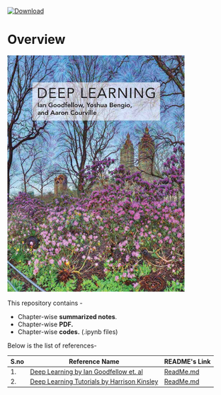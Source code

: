 [![Download](https://img.shields.io/badge/download-book-brightgreen.svg)](https://github.com/purvasingh96/Deep-learning-with-neural-networks/raw/master/Deep-Learning-Book.pdf)
# Overview

<img src="./deep-learning-book-goodfellow-cover.jpg" width="400" alt="Cover of the deep learning book by Goodfellow, Bengio and Courville" title="The Deep Learning Book - Goodfellow, I., Bengio, Y., and Courville, A. (2016)">

This repository contains -
* Chapter-wise **summarized notes**.
* Chapter-wise **PDF.**
* Chapter-wise **codes.** (.ipynb files)

Below is the list of references-

| S.no | Reference Name                               | README's Link |
|------|----------------------------------------------|---------------|
| 1.   | [Deep Learning by Ian Goodfellow et. al](http://faculty.neu.edu.cn/yury/AAI/Textbook/DeepLearningBook.pdf) |  [ReadMe.md](https://github.com/purvasingh96/Deep-learning-with-neural-networks/blob/master/Notes/Readme.md)             |
| 2.   | [Deep Learning Tutorials by Harrison Kinsley](https://www.youtube.com/watch?v=oYbVFhK_olY)  | [ReadMe.md](https://github.com/purvasingh96/Deep-learning-with-neural-networks/blob/master/Codes/sentdex/ReadMe.md)              |

